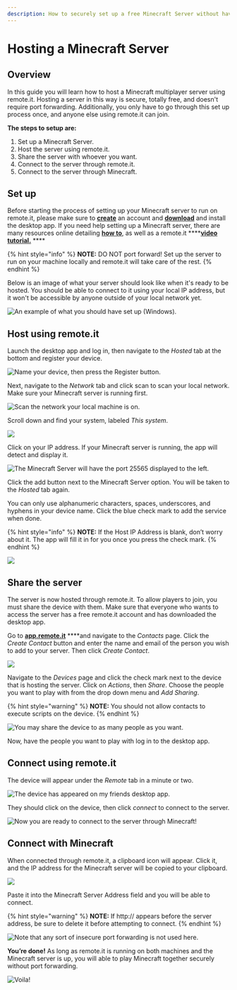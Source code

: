 ```yaml
---
description: How to securely set up a free Minecraft Server without having to port forward.
---
```


# Hosting a Minecraft Server

## Overview

In this guide you will learn how to host a Minecraft multiplayer server using remote.it. Hosting a server in this way is secure, totally free, and doesn't require port forwarding. Additionally, you only have to go through this set up process once, and anyone else using remote.it can join.

**The steps to setup are:**

1. Set up a Minecraft Server.
2. Host the server using remote.it.
3. Share the server with whoever you want.
4. Connect to the server through remote.it.
5. Connect to the server through Minecraft.

## Set up

Before starting the process of setting up your Minecraft server to run on remote.it, please make sure to [**create**](https://app.remote.it/auth/#/sign-up) an account and [**download**](https://github.com/remoteit/desktop/releases/latest) and install the desktop app. If you need help setting up a Minecraft server, there are many resources online detailing [**how to**](https://minecraft.gamepedia.com/Tutorials/Setting_up_a_server), as well as a remote.it ****[**video tutorial.**](https://www.youtube.com/watch?v=natSu296POg) ****

{% hint style="info" %}
**NOTE:** DO NOT port forward! Set up the server to run on your machine locally and remote.it will take care of the rest.
{% endhint %}

Below is an image of what your server should look like when it's ready to be hosted. You should be able to connect to it using your local IP address, but it won't be accessible by anyone outside of your local network yet.

![An example of what you should have set up \(Windows\).](../.gitbook/assets/1%20%282%29.png)

## Host using remote.it

Launch the desktop app and log in, then navigate to the _Hosted_ tab at the bottom and register your device.

![Name your device, then press the Register button.](../.gitbook/assets/1-new.PNG)

Next, navigate to the _Network_ tab and click scan to scan your local network. Make sure your Minecraft server is running first. 

![Scan the network your local machine is on.](../.gitbook/assets/2-new.PNG)

Scroll down and find your system, labeled _This system_.

![](../.gitbook/assets/3-new.PNG)

Click on your IP address. If your Minecraft server is running, the app will detect and display it.

![The Minecraft Server will have the port 25565 displayed to the left.](../.gitbook/assets/4-new.PNG)

Click the add button next to the Minecraft Server option. You will be taken to the _Hosted_  tab again. 

You can only use alphanumeric characters, spaces, underscores, and hyphens in your device name. Click the blue check mark to add the service when done.

{% hint style="info" %}
**NOTE:** If the Host IP Address is blank, don’t worry about it. The app will fill it in for you once you press the check mark.
{% endhint %}

![](../.gitbook/assets/5-new.PNG)

## Share the server

The server is now hosted through remote.it. To allow players to join, you must share the device with them. Make sure that everyone who wants to access the server has a free remote.it account and has downloaded the desktop app. 

Go to [**app.remote.it**](https://app.remote.it/auth/#/sign-in) ****and navigate to the _Contacts_ page. Click the _Create Contact_ button and enter the name and email of the person you wish to add to your server. Then click _Create Contact_. 

![](../.gitbook/assets/7.png)

Navigate to the _Devices_ page and click the check mark next to the device that is hosting the server. Click on _Actions_, then _Share_. Choose the people you want to play with from the drop down menu and _Add Sharing_.

{% hint style="warning" %}
**NOTE:** You should not allow contacts to execute scripts on the device.
{% endhint %}

![You may share the device to as many people as you want.](../.gitbook/assets/8%20%281%29.png)

Now, have the people you want to play with log in to the desktop app. 

## Connect using remote.it

The device will appear under the _Remote_ tab in a minute or two. 

![The device has appeared on my friends desktop app.](../.gitbook/assets/use-2.png)

They should click on the device, then click _connect_ to connect to the server. 

![Now you are ready to connect to the server through Minecraft!](../.gitbook/assets/use.png)

## Connect with Minecraft

When connected through remote.it, a clipboard icon will appear. Click it, and the IP address for the Minecraft server will be copied to your clipboard. 

![](../.gitbook/assets/capture.PNG)

Paste it into the Minecraft Server Address field and you will be able to connect.

{% hint style="warning" %}
**NOTE:** If http:// appears before the server address, be sure to delete it before attempting to connect.
{% endhint %}

![Note that any sort of insecure port forwarding is not used here.](../.gitbook/assets/captureserv.PNG)

**You’re done!** As long as remote.it is running on both machines and the Minecraft server is up, you will able to play Minecraft together securely without port forwarding.

![Voila!](../.gitbook/assets/13%20%281%29.png)

